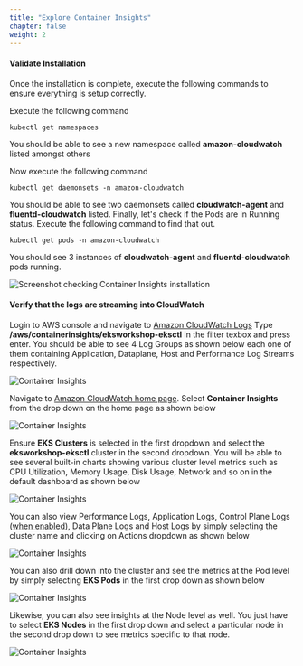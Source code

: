 ```yaml
---
title: "Explore Container Insights"
chapter: false
weight: 2
---
```

#### Validate Installation

Once the installation is complete, execute the following commands to ensure everything is setup correctly.

Execute the following command

```
kubectl get namespaces
```

You should be able to see a new namespace called **amazon-cloudwatch** listed amongst others

Now execute the following command

```
kubectl get daemonsets -n amazon-cloudwatch
```

You should be able to see two daemonsets called **cloudwatch-agent** and **fluentd-cloudwatch** listed.
Finally, let's check if the Pods are in Running status. Execute the following command to find that out.

```
kubectl get pods -n amazon-cloudwatch
```
    
You should see 3 instances of **cloudwatch-agent** and **fluentd-cloudwatch** pods running.

![Screenshot checking Container Insights installation](/images/ContainerInsights9.png) 

#### Verify that the logs are streaming into CloudWatch
Login to AWS console and navigate to [Amazon CloudWatch Logs](https://console.aws.amazon.com/cloudwatch/home#logs:)
Type **/aws/containerinsights/eksworkshop-eksctl** in the filter texbox and press enter. You should be able to see 4 Log Groups as shown below each one of them containing Application, Dataplane, Host and Performance Log Streams respectively.

![Container Insights](/images/ContainerInsights6.png)

Navigate to [Amazon CloudWatch home page](https://console.aws.amazon.com/cloudwatch). Select **Container Insights** from the drop down on the home page as shown below

![Container Insights](/images/ContainerInsights1.png)

Ensure **EKS Clusters** is selected in the first dropdown and select the **eksworkshop-eksctl** cluster in the second dropdown. You will be able to see several built-in charts showing various cluster level metrics such as CPU Utilization, Memory Usage, Disk Usage, Network and so on in the default dashboard as shown below

![Container Insights](/images/ContainerInsights2.png)

You can also view Performance Logs, Application Logs, Control Plane Logs ([when enabled](https://docs.aws.amazon.com/en_pv/AmazonCloudWatch/latest/monitoring/Container-Insights-setup-control-plane-logging.html)), Data Plane Logs and Host Logs by simply selecting the cluster name and clicking on Actions dropdown as shown below

![Container Insights](/images/ContainerInsights3.png)

You can also drill down into the cluster and see the metrics at the Pod level by simply selecting **EKS Pods** in the first drop down as shown below

![Container Insights](/images/ContainerInsights5.png)

Likewise, you can also see insights at the Node level as well. You just have to select **EKS Nodes** in the first drop down and select a particular node in the second drop down to see metrics specific to that node.

![Container Insights](/images/ContainerInsights11.png)

